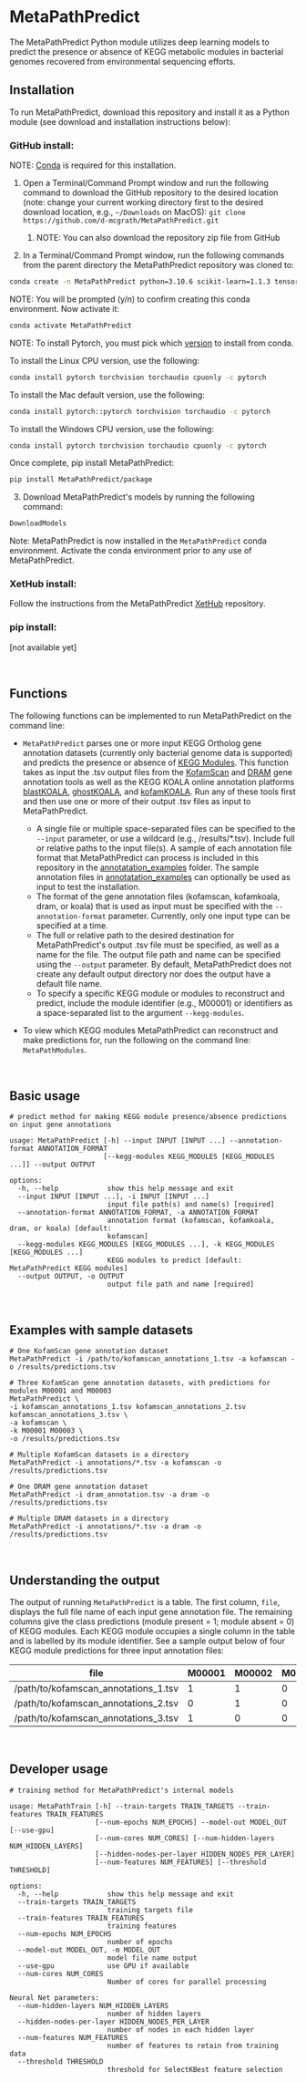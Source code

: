 # MetaPathPredict

The MetaPathPredict Python module utilizes deep learning models to predict the presence or absence of KEGG metabolic modules in bacterial genomes recovered from environmental sequencing efforts.

## Installation

To run MetaPathPredict, download this repository and install it as a Python module (see download and installation instructions below):


### GitHub install:

NOTE: [Conda](https://docs.conda.io/en/latest/) is required for this installation.

1. Open a Terminal/Command Prompt window and run the following command to download the
GitHub repository to the desired location (note: change your current working directory first
to the desired download location, e.g., `~/Downloads` on MacOS):
`git clone https://github.com/d-mcgrath/MetaPathPredict.git`

    1. NOTE: You can also download the repository zip file from GitHub

2. In a Terminal/Command Prompt window, run the following commands from the parent directory the MetaPathPredict repository was cloned to:
```bash
conda create -n MetaPathPredict python=3.10.6 scikit-learn=1.1.3 tensorflow=2.10.0 numpy=1.23.4 pandas=1.5.2 keras=2.10.0
```
NOTE: You will be prompted (y/n) to confirm creating this conda environment. Now activate it:

```bash
conda activate MetaPathPredict
```

NOTE: To install Pytorch, you must pick which [version](https://pytorch.org/get-started/locally/) to install from conda.

To install the Linux CPU version, use the following:

```bash
conda install pytorch torchvision torchaudio cpuonly -c pytorch
```

To install the Mac default version, use the following:

```bash
conda install pytorch::pytorch torchvision torchaudio -c pytorch
```

To install the Windows CPU version, use the following:

```bash
conda install pytorch torchvision torchaudio cpuonly -c pytorch
```


Once complete, pip install MetaPathPredict:
```bash
pip install MetaPathPredict/package
```

3. Download MetaPathPredict's models by running the following command:
```bash
DownloadModels
```

Note: MetaPathPredict is now installed in the `MetaPathPredict` conda environment. Activate the conda environment prior to any use of MetaPathPredict.

### XetHub install:
Follow the instructions from the MetaPathPredict [XetHub](https://xethub.com/dgellermcgrath/MetaPathPredict) repository.

### pip install:
[not available yet]

<br>

## Functions

The following functions can be implemented to run MetaPathPredict on the command line:

- `MetaPathPredict` parses one or more input KEGG Ortholog gene annotation datasets (currently only bacterial genome data is supported) and predicts the presence or absence of [KEGG Modules](https://www.genome.jp/kegg/module.html). This function takes as input the .tsv output files from the [KofamScan](https://github.com/takaram/kofam_scan) and [DRAM](https://github.com/WrightonLabCSU/DRAM) gene annotation tools as well as the KEGG KOALA online annotation platforms [blastKOALA](https://www.kegg.jp/blastkoala/), [ghostKOALA](https://www.kegg.jp/ghostkoala/), and [kofamKOALA](https://www.genome.jp/tools/kofamkoala/). Run any of these tools first and then use one or more of their output .tsv files as input to MetaPathPredict.
    - A single file or multiple space-separated files can be specified to the `--input` parameter, or use a wildcard (e.g., /results/*.tsv). Include full or relative paths to the input file(s). A sample of each annotation file format that MetaPathPredict can process is included in this repository in the [annotatation_examples](annotatation_examples) folder. The sample annotation files in [annotatation_examples](annotatation_examples) can optionally be used as input to test the installation.
    - The format of the gene annotation files (kofamscan, kofamkoala, dram, or koala) that is used as input must be specified with the `--annotation-format` parameter. Currently, only one input type can be specified at a time.
    - The full or relative path to the desired destination for MetaPathPredict's output .tsv file must be specified, as well as a name for the file. The output file path and name can be specified using the `--output` parameter. By default, MetaPathPredict does not create any default output directory nor does the output have a default file name.
    - To specify a specific KEGG module or modules to reconstruct and predict, include the module identifier (e.g., M00001) or identifiers as a space-separated list to the argument `--kegg-modules`.

- To view which KEGG modules MetaPathPredict can reconstruct and make predictions for, run the following on the command line: `MetaPathModules`.

<br>

## Basic usage

```
# predict method for making KEGG module presence/absence predictions on input gene annotations

usage: MetaPathPredict [-h] --input INPUT [INPUT ...] --annotation-format ANNOTATION_FORMAT
                       [--kegg-modules KEGG_MODULES [KEGG_MODULES ...]] --output OUTPUT

options:
  -h, --help            show this help message and exit
  --input INPUT [INPUT ...], -i INPUT [INPUT ...]
                        input file path(s) and name(s) [required]
  --annotation-format ANNOTATION_FORMAT, -a ANNOTATION_FORMAT
                        annotation format (kofamscan, kofamkoala, dram, or koala) [default:
                        kofamscan]
  --kegg-modules KEGG_MODULES [KEGG_MODULES ...], -k KEGG_MODULES [KEGG_MODULES ...]
                        KEGG modules to predict [default: MetaPathPredict KEGG modules]
  --output OUTPUT, -o OUTPUT
                        output file path and name [required]
```

<br>

## Examples with sample datasets

```
# One KofamScan gene annotation dataset
MetaPathPredict -i /path/to/kofamscan_annotations_1.tsv -a kofamscan -o /results/predictions.tsv

# Three KofamScan gene annotation datasets, with predictions for modules M00001 and M00003
MetaPathPredict \
-i kofamscan_annotations_1.tsv kofamscan_annotations_2.tsv kofamscan_annotations_3.tsv \
-a kofamscan \
-k M00001 M00003 \
-o /results/predictions.tsv

# Multiple KofamScan datasets in a directory
MetaPathPredict -i annotations/*.tsv -a kofamscan -o /results/predictions.tsv

# One DRAM gene annotation dataset
MetaPathPredict -i dram_annotation.tsv -a dram -o /results/predictions.tsv

# Multiple DRAM datasets in a directory
MetaPathPredict -i annotations/*.tsv -a dram -o /results/predictions.tsv
```

<br>

## Understanding the output

The output of running `MetaPathPredict` is a table. The first column, `file`, displays the full file name of each input gene annotation file. The remaining columns give the class predictions (module present = 1; module absent = 0) of KEGG modules. Each KEGG module occupies a single column in the table and is labelled by its module identifier. See a sample output below of four KEGG module predictions for three input annotation files:

| file                                 | M00001 | M00002 | M00003 | M00004 |
|--------------------------------------|--------|--------|--------|--------|
| /path/to/kofamscan_annotations_1.tsv | 1      | 1      | 0      | 1      |
| /path/to/kofamscan_annotations_2.tsv | 0      | 1      | 0      | 0      |
| /path/to/kofamscan_annotations_3.tsv | 1      | 0      | 0      | 0      |

<br>

## Developer usage

```
# training method for MetaPathPredict's internal models

usage: MetaPathTrain [-h] --train-targets TRAIN_TARGETS --train-features TRAIN_FEATURES
                     [--num-epochs NUM_EPOCHS] --model-out MODEL_OUT [--use-gpu]
                     [--num-cores NUM_CORES] [--num-hidden-layers NUM_HIDDEN_LAYERS]
                     [--hidden-nodes-per-layer HIDDEN_NODES_PER_LAYER]
                     [--num-features NUM_FEATURES] [--threshold THRESHOLD]

options:
  -h, --help            show this help message and exit
  --train-targets TRAIN_TARGETS
                        training targets file
  --train-features TRAIN_FEATURES
                        training features
  --num-epochs NUM_EPOCHS
                        number of epochs
  --model-out MODEL_OUT, -m MODEL_OUT
                        model file name output
  --use-gpu             use GPU if available
  --num-cores NUM_CORES
                        Number of cores for parallel processing

Neural Net parameters:
  --num-hidden-layers NUM_HIDDEN_LAYERS
                        number of hidden layers
  --hidden-nodes-per-layer HIDDEN_NODES_PER_LAYER
                        number of nodes in each hidden layer
  --num-features NUM_FEATURES
                        number of features to retain from training data
  --threshold THRESHOLD
                        threshold for SelectKBest feature selection
```
